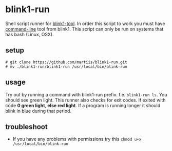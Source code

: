 # blink1-run
Shell script runner for [blink1-tool][2]. In order this script to work you must have [command-line][1] tool from blink1. This script can only be run on systems that has bash (Linux, OSX).

## setup
```
# git clone https://github.com/martiis/blink1-run.git
# mv ./blink1-run/blink1-run /usr/local/bin/blink-run
```

## usage
Try out by running a command with blink1-run prefix. f.e. `blink1-run ls`. You should see green light. This runner also checks for exit codes. If exited with code **0 green light**, **else red light**. If a program is running longer it should blink in blue during that period. 

## troubleshoot
 - If you have any problems with permissions try this `chmod u+x /usr/local/bin/blink-run`


[1]: https://blink1.thingm.com/blink1-tool/
[2]: https://blink1.thingm.com
